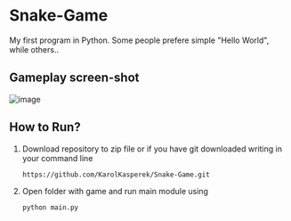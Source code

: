 # Snake-Game
My first program in Python. Some people prefere simple "Hello World", while others..

## Gameplay screen-shot
![image](https://github.com/KarolKasperek/Snake-Game/assets/105314335/e587895b-88fc-46b0-a989-533226503ba8)


## How to Run?
1) Download repository to zip file or if you have git downloaded writing in your command line
   ```
   https://github.com/KarolKasperek/Snake-Game.git
   ```

2) Open folder with game and run main module using
   ```
   python main.py
   ```
